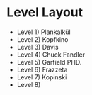 # Level Layout
  - Level 1) Plankalkül
  - Level 2) Kopfkino
  - Level 3) Davis
  - Level 4) Chuck Fandler
  - Level 5) Garfield PHD.
  - Level 6) Frazzeta
  - Level 7) Kopinski
  - Level 8) 
